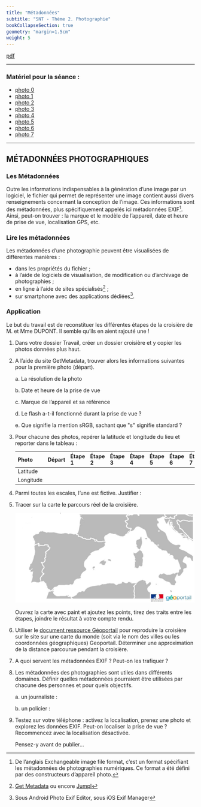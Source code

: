 ```yaml
---
title: "Métadonnées"
subtitle: "SNT - Thème 2. Photographie"
bookCollapseSection: true
geometry: "margin=1.5cm"
weight: 5
---
```


[pdf](./geolocalisation_photo.pdf)

---

### Matériel pour la séance :

- [photo 0](./0-depart.JPG)
- [photo 1](./1-etape1.JPG)
- [photo 2](./2-etape2.JPG)
- [photo 3](./3-etape3.JPG)
- [photo 4](./4-etape4.JPG)
- [photo 5](./5-etape5.JPG)
- [photo 6](./6-etape6.JPG)
- [photo 7](./7-etape7.JPG)

---

## MÉTADONNÉES PHOTOGRAPHIQUES

### Les Métadonnées

Outre les informations indispensables à la génération d’une image par un logiciel, le fichier qui permet de représenter une image contient aussi divers renseignements concernant la conception de l’image. Ces informations sont des métadonnées, plus spécifiquement appelés ici métadonnées EXIF[^1]. Ainsi, peut-on trouver : la marque et le modèle de l’appareil, date et heure de prise de vue, localisation GPS, etc.

### Lire les métadonnées

Les métadonnées d’une photographie peuvent être visualisées de différentes manières :

- dans les propriétés du fichier ;
- à l’aide de logiciels de visualisation, de modification ou d’archivage de photographies ;
- en ligne à l’aide de sites spécialisés[^2] ;
- sur smartphone avec des applications dédiées[^3].

### Application

Le but du travail est de reconstituer les différentes étapes de la croisière de M. et Mme DUPONT. Il semble qu’ils en aient rajouté une !

1. Dans votre dossier Travail, créer un dossier croisière et y copier les photos données plus haut.

2. A l’aide du site GetMetadata, trouver alors les informations suivantes pour la première photo (départ).

   a. La résolution de la photo

   b. Date et heure de la prise de vue

   c. Marque de l’appareil et sa référence

   d. Le flash a-t-il fonctionné durant la prise de vue ?

   e. Que signifie la mention sRGB, sachant que "s" signifie standard ?

3. Pour chacune des photos, repérer la latitude et longitude du lieu et reporter dans le tableau :

   | Photo     | Départ | Étape 1 | Étape 2 | Étape 3 | Étape 4 | Étape 5 | Étape 6 | Étape 7 |
   | --------- | ------ | ------- | ------- | ------- | ------- | ------- | ------- | ------- |
   | Latitude  |        |         |         |         |         |         |         |         |
   | Longitude |        |         |         |         |         |         |         |         |

4. Parmi toutes les escales, l’une est fictive. Justifier :

5. Tracer sur la carte le parcours réel de la croisière.

   ![img](./img-2024-07-10-11-35.png)

   Ouvrez la carte avec paint et ajoutez les points, tirez des traits entre les étapes, joindre le résultat à votre compte rendu.

6. Utiliser le [document ressource Géoportail](./Tuto-Geoportail-Positionner_lieux.pdf) pour reproduire la croisière sur le site sur une carte du monde (soit via le nom des villes ou les coordonnées géographiques) Geoportail. Déterminer une approximation de la distance parcourue pendant la croisière.

7. A quoi servent les métadonnées EXIF ? Peut-on les trafiquer ?

8. Les métadonnées des photographies sont utiles dans différents domaines. Définir quelles métadonnées pourraient être utilisées par chacune des personnes et pour quels objectifs.

   a. un journaliste :

   b. un policier :

9. Testez sur votre téléphone : activez la localisation, prenez une photo et explorez les données EXIF. Peut-on localiser la prise de vue ? Recommencez avec la localisation désactivée.

   Pensez-y avant de publier...

[^1]: De l’anglais Exchangeable image file format, c’est un format spécifiant les métadonnées de photographies numériques. Ce format a été défini par des constructeurs d’appareil photo.

[^2]: [Get Metadata](http://get-metadata.com) ou encore [Jumpl](https://jimpl.com/)

[^3]: Sous Android Photo Exif Editor, sous iOS Exif Manager
